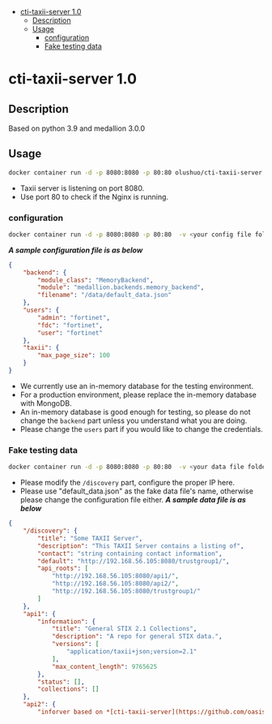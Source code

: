 - [cti-taxii-server 1.0](#cti-taxii-server-10)
  - [Description](#description)
  - [Usage](#usage)
    - [configuration](#configuration)
    - [Fake testing data](#fake-testing-data)
# cti-taxii-server 1.0 #

## Description ##
Based on python 3.9 and medallion 3.0.0

## Usage ##
```bash
docker container run -d -p 8080:8080 -p 80:80 olushuo/cti-taxii-server:1.0
```
- Taxii server is listening on port 8080.
- Use port 80 to check if the Nginx is running.

### configuration ###
```bash
docker container run -d -p 8080:8080 -p 80:80  -v <your config file folder>:/conf olushuo/cti-taxii-server:1.0
```
***A sample configuration file is as below***
```json
{
    "backend": {
        "module_class": "MemoryBackend",
        "module": "medallion.backends.memory_backend",
        "filename": "/data/default_data.json"
    },
    "users": {
        "admin": "fortinet",
        "fdc": "fortinet",
        "user": "fortinet"
    },
    "taxii": {
        "max_page_size": 100
    }
}
```
- We currently use an in-memory database for the testing environment.
- For a production environment, please replace the in-memory database with MongoDB.
- An in-memory database is good enough for testing, so please do not change the `backend` part unless you understand what you are doing.
- Please change the `users` part if you would like to change the credentials.

### Fake testing data ###
```bash
docker container run -d -p 8080:8080 -p 80:80  -v <your data file folder>:/conf olushuo/cti-taxii-server:1.0
```
- Please modify the `/discovery` part, configure the proper IP here.
- Please use "default_data.json" as the fake data file's name, otherwise please change the configuration file either.
***A sample data file is as below***
```json
{
    "/discovery": {
        "title": "Some TAXII Server",
        "description": "This TAXII Server contains a listing of",
        "contact": "string containing contact information",
        "default": "http://192.168.56.105:8080/trustgroup1/",
        "api_roots": [
            "http://192.168.56.105:8080/api1/",
            "http://192.168.56.105:8080/api2/",
            "http://192.168.56.105:8080/trustgroup1/"
        ]
    },
    "api1": {
        "information": {
            "title": "General STIX 2.1 Collections",
            "description": "A repo for general STIX data.",
            "versions": [
                "application/taxii+json;version=2.1"
            ],
            "max_content_length": 9765625
        },
        "status": [],
        "collections": []
    },
    "api2": {
        "inforver based on *[cti-taxii-server](https://github.com/oasis-open/cti-taxii-server)*. For testing FDC STIX feature.


